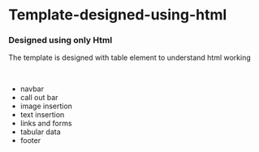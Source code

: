 # Template-designed-using-html
<html>
<body>
<p><h3>Designed using only Html</h3>
  <p>The template is designed with table element to understand html working</p>
  <br>
  <ul><li>navbar</li>
    <li>call out bar</li>
    <li>image insertion</li>
    <li>text insertion</li>
    <li>links and forms</li>
    <li>tabular data</li>
    <li>footer</li>
  </ul>
  </p>
  </body>
  
  
    
